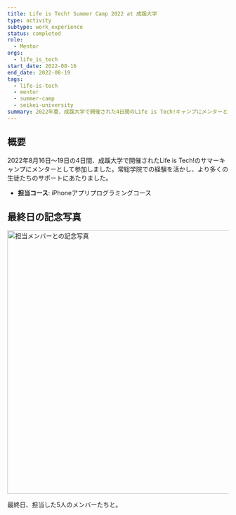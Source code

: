 ```yaml
---
title: Life is Tech! Summer Camp 2022 at 成蹊大学
type: activity
subtype: work_experience
status: completed
role:
  - Mentor
orgs:
  - life_is_tech
start_date: 2022-08-16
end_date: 2022-08-19
tags:
  - life-is-tech
  - mentor
  - summer-camp
  - seikei-university
summary: 2022年夏、成蹊大学で開催された4日間のLife is Tech!キャンプにメンターとして参加。iPhoneアプリプログラミングコースを担当した。
---
```

## 概要

2022年8月16日〜19日の4日間、成蹊大学で開催されたLife is Tech!のサマーキャンプにメンターとして参加しました。常総学院での経験を活かし、より多くの生徒たちのサポートにあたりました。

- **担当コース**: iPhoneアプリプログラミングコース

## 最終日の記念写真

<img src="linked_assets/20_Activities/learning_logs/life_is_tech_mentor_activity/seikei_univ_camp_202208/final_day_group_photo.jpeg" alt="担当メンバーとの記念写真" width="600">

最終日、担当した5人のメンバーたちと。
